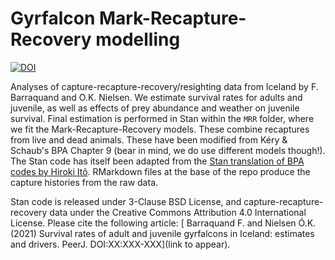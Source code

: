 # Gyrfalcon Mark-Recapture-Recovery modelling

[![DOI](https://zenodo.org/badge/DOI/10.5281/zenodo.5459150.svg)](https://doi.org/10.5281/zenodo.5459150)

Analyses of capture-recapture-recovery/resighting data from Iceland by F. Barraquand and O.K. Nielsen. We estimate survival rates for adults and juvenile, as well as effects of prey abundance and weather on juvenile survival. Final estimation is performed in Stan within the `MRR` folder, where we fit the Mark-Recapture-Recovery models. These combine recaptures from live and dead animals. These have been modified from Kéry & Schaub's BPA Chapter 9 (bear in mind, we do use different models though!). The Stan code has itself been adapted from the [Stan translation of BPA codes by Hiroki Itô](https://github.com/stan-dev/example-models/tree/master/BPA). RMarkdown files at the base of the repo produce the capture histories from the raw data. 

Stan code is released under 3-Clause BSD License, and capture-recapture-recovery data under the Creative Commons Attribution 4.0 International License. Please cite the following article: [ Barraquand F.  and Nielsen Ó.K. (2021) Survival rates of adult and juvenile gyrfalcons in Iceland: estimates and drivers. PeerJ. DOI:XX:XXX-XXX](link to appear). 
